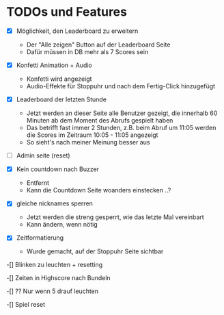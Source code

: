 # TODOs und Features

-[x] Möglichkeit, den Leaderboard zu erweitern
  - Der "Alle zeigen" Button auf der Leaderboard Seite
  - Dafür müssen in DB mehr als 7 Scores sein

-[x] Konfetti Animation + Audio
  - Konfetti wird angezeigt
  - Audio-Effekte für Stoppuhr und nach dem Fertig-Click hinzugefügt

-[x] Leaderboard der letzten Stunde
   - Jetzt werden an dieser Seite alle Benutzer gezeigt, die innerhalb 60 Minuten ab dem Moment des Abrufs gespielt haben
   - Das betrifft fast immer 2 Stunden, z.B. beim Abruf um 11:05 werden die Scores im Zeitraum 10:05 - 11:05 angezeigt
   - So sieht's nach meiner Meinung besser aus

-[ ] Admin seite (reset)

-[x] Kein countdown nach Buzzer
  - Entfernt
  - Kann die Countdown Seite woanders einstecken ..?

-[x] gleiche nicknames sperren
  - Jetzt werden die streng gesperrt, wie das letzte Mal vereinbart
  - Kann ändern, wenn nötig

-[x] Zeitformatierung
  - Wurde gemacht, auf der Stoppuhr Seite sichtbar

-[] Blinken zu leuchten + resetting
 
-[] Zeiten in Highscore nach Bundeln

-[] ?? Nur wenn 5 drauf leuchten

-[] Spiel reset 


